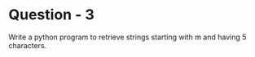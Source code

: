 # Question - 3

Write a python program to retrieve strings starting with m and having 5 characters.
